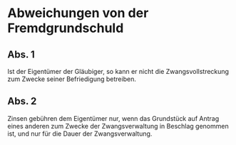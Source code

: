 # Abweichungen von der Fremdgrundschuld



## Abs. 1

 Ist der Eigentümer der Gläubiger, so kann er nicht die Zwangsvollstreckung zum Zwecke seiner Befriedigung betreiben.

## Abs. 2

 Zinsen gebühren dem Eigentümer nur, wenn das Grundstück auf Antrag eines anderen zum Zwecke der Zwangsverwaltung in Beschlag genommen ist, und nur für die Dauer der Zwangsverwaltung. 

